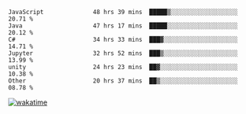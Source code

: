 <!--START_SECTION:waka-->

```text
JavaScript              48 hrs 39 mins  █████▒░░░░░░░░░░░░░░░░░░░   20.71 %
Java                    47 hrs 17 mins  █████░░░░░░░░░░░░░░░░░░░░   20.12 %
C#                      34 hrs 33 mins  ███▓░░░░░░░░░░░░░░░░░░░░░   14.71 %
Jupyter                 32 hrs 52 mins  ███▒░░░░░░░░░░░░░░░░░░░░░   13.99 %
unity                   24 hrs 23 mins  ██▓░░░░░░░░░░░░░░░░░░░░░░   10.38 %
Other                   20 hrs 37 mins  ██▒░░░░░░░░░░░░░░░░░░░░░░   08.78 %
```

<!--END_SECTION:waka-->
[![wakatime](https://wakatime.com/badge/user/6c2f442e-41b4-42e3-bc06-d5d8203ad1da.svg)](https://wakatime.com/@6c2f442e-41b4-42e3-bc06-d5d8203ad1da)

